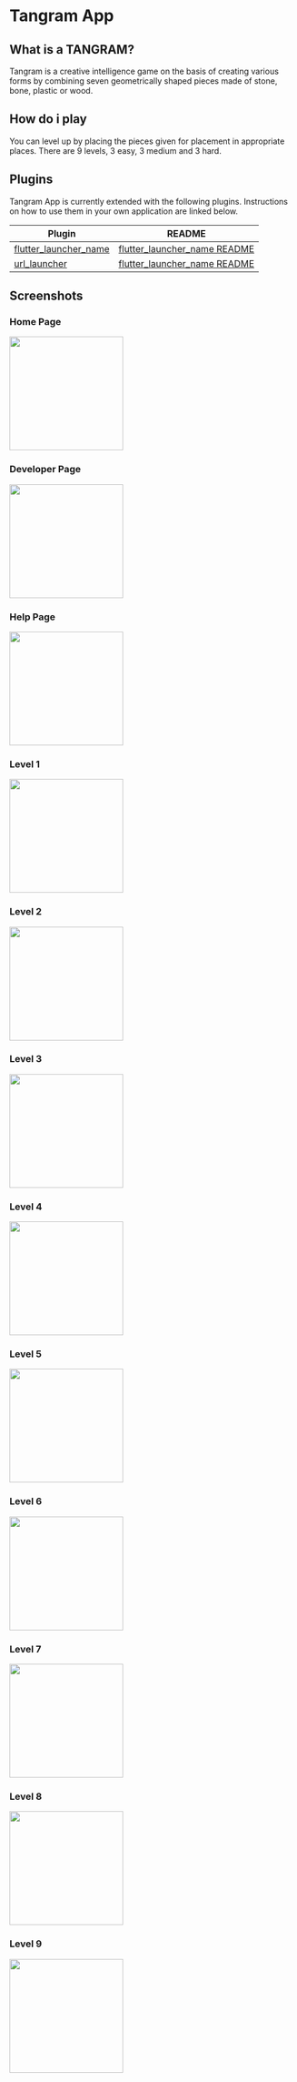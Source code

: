 # Tangram App

## What is a TANGRAM?

Tangram is a creative intelligence game on the basis of creating various forms by combining seven geometrically shaped pieces made of stone, bone, plastic or wood.

## How do i play

You can level up by placing the pieces given for placement in appropriate places.
There are 9 levels, 3 easy, 3 medium and 3 hard.

## Plugins

Tangram App is currently extended with the following plugins.
Instructions on how to use them in your own application are linked below.

| Plugin | README |
| ------ | ------ |
| [flutter_launcher_name](https://pub.dev/packages/flutter_launcher_name) | [flutter_launcher_name README](https://github.com/daisuke-fukuda/flutter_launcher_name/blob/master/README.md)|
| [url_launcher](https://pub.dev/packages/url_launcher) | [flutter_launcher_name README](https://github.com/flutter/plugins/blob/master/README.md) |

## Screenshots
### Home Page
<img src="images/home.png" width="200">

### Developer Page
<img src="images/developer.png" width="200">

### Help Page
<img src="images/help.png" width="200">

### Level 1
<img src="images/level1.png" width="200">

### Level 2
<img src="images/level2.png" width="200">

### Level 3
<img src="images/level3.png" width="200">

### Level 4
<img src="images/level4.png" width="200">

### Level 5
<img src="images/level5.png" width="200">

### Level 6
<img src="images/level6.png" width="200">

### Level 7
<img src="images/level7.png" width="200">

### Level 8
<img src="images/level8.png" width="200">

### Level 9
<img src="images/level9.png" width="200">

